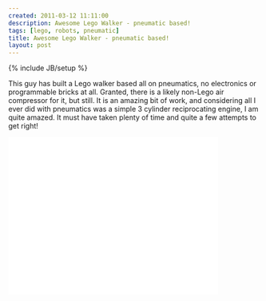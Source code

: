 ```yaml
---
created: 2011-03-12 11:11:00
description: Awesome Lego Walker - pneumatic based!
tags: [lego, robots, pneumatic]
title: Awesome Lego Walker - pneumatic based!
layout: post
---
```

{% include JB/setup %}

This guy has built a Lego walker based all on pneumatics, no electronics or programmable bricks at all. Granted, there is a likely non-Lego air compressor for it, but still. It is an amazing bit of work, and considering all I ever did with pneumatics was a simple 3 cylinder reciprocating engine, I am quite amazed. It must have taken plenty of time and quite a few attempts to get right!

<iframe width="420" height="315" src="//www.youtube.com/embed/dM7jbkbR64c?rel=0" frameborder="0" allowfullscreen="true"></iframe>
